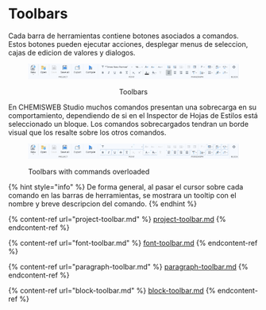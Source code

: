 # Toolbars

Cada barra de herramientas contiene botones asociados a comandos. Estos botones pueden ejecutar acciones, desplegar menus de seleccion, cajas de edicion de valores y dialogos.

<div align="center" data-full-width="false">

<figure><img src="../../.gitbook/assets/toolbars.jpg" alt=""><figcaption><p>Toolbars</p></figcaption></figure>

</div>

En CHEMISWEB Studio muchos comandos presentan una sobrecarga en su comportamiento, dependiendo de si en el Inspector de Hojas de Estilos está seleccionado un bloque. Los comandos sobrecargados tendran un borde visual que los resalte sobre los otros comandos.

<figure><img src="../../.gitbook/assets/toolbars-commands-overloaded.jpg" alt=""><figcaption><p>Toolbars with commands overloaded</p></figcaption></figure>

{% hint style="info" %}
De forma general, al pasar el cursor sobre cada comando en las barras de herramientas, se mostrara un tooltip con el nombre y breve descripcion del comando.
{% endhint %}

{% content-ref url="project-toolbar.md" %}
[project-toolbar.md](project-toolbar.md)
{% endcontent-ref %}

{% content-ref url="font-toolbar.md" %}
[font-toolbar.md](font-toolbar.md)
{% endcontent-ref %}

{% content-ref url="paragraph-toolbar.md" %}
[paragraph-toolbar.md](paragraph-toolbar.md)
{% endcontent-ref %}

{% content-ref url="block-toolbar.md" %}
[block-toolbar.md](block-toolbar.md)
{% endcontent-ref %}
